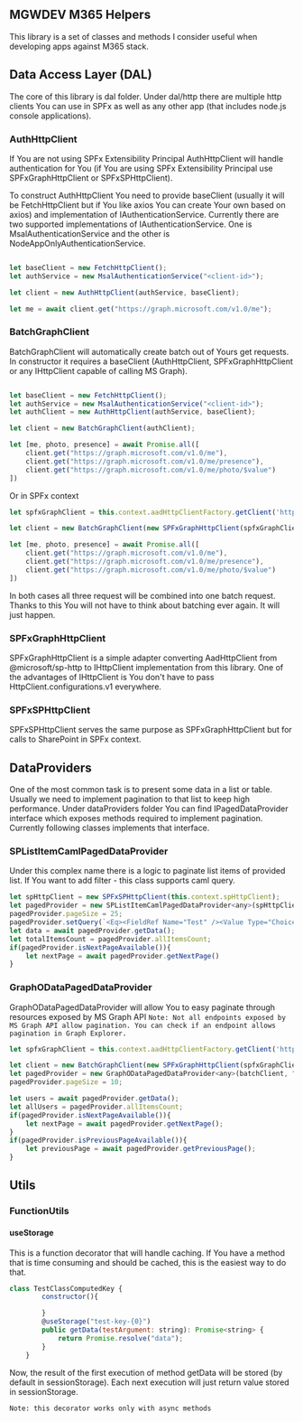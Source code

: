 ## MGWDEV M365 Helpers

This library is a set of classes and methods I consider useful when developing apps against M365 stack.

## Data Access Layer (DAL)

The core of this library is dal folder. Under dal/http there are multiple http clients You can use in SPFx as well as any other app (that includes node.js console applications). 

### AuthHttpClient

If You are not using SPFx Extensibility Principal AuthHttpClient will handle authentication for You (if You are using SPFx Extensibility Principal use SPFxGraphHttpClient or SPFxSPHttpClient).

To construct AuthHttpClient You need to provide baseClient (usually it will be FetchHttpClient but if You like axios You can create Your own based on axios) and implementation of IAuthenticationService. Currently there are two supported implementations of IAuthenticationService. One is MsalAuthenticationService and the other is NodeAppOnlyAuthenticationService.

``` Javascript

let baseClient = new FetchHttpClient();
let authService = new MsalAuthenticationService("<client-id>");

let client = new AuthHttpClient(authService, baseClient);

let me = await client.get("https://graph.microsoft.com/v1.0/me");
```

### BatchGraphClient

BatchGraphClient will automatically create batch out of Yours get requests. In constructor it requires a baseClient (AuthHttpClient, SPFxGraphHttpClient or any IHttpClient capable of calling MS Graph).

``` Javascript

let baseClient = new FetchHttpClient();
let authService = new MsalAuthenticationService("<client-id>");
let authClient = new AuthHttpClient(authService, baseClient);

let client = new BatchGraphClient(authClient);

let [me, photo, presence] = await Promise.all([
    client.get("https://graph.microsoft.com/v1.0/me"),
    client.get("https://graph.microsoft.com/v1.0/me/presence"),
    client.get("https://graph.microsoft.com/v1.0/me/photo/$value")
])
```

Or in SPFx context

``` Javascript
let spfxGraphClient = this.context.aadHttpClientFactory.getClient('https://graph.microsoft.com');

let client = new BatchGraphClient(new SPFxGraphHttpClient(spfxGraphClient));

let [me, photo, presence] = await Promise.all([
    client.get("https://graph.microsoft.com/v1.0/me"),
    client.get("https://graph.microsoft.com/v1.0/me/presence"),
    client.get("https://graph.microsoft.com/v1.0/me/photo/$value")
])
```

In both cases all three request will be combined into one batch request. Thanks to this You will not have to think about batching ever again. It will just happen.

### SPFxGraphHttpClient

SPFxGraphHttpClient is a simple adapter converting AadHttpClient from @microsoft/sp-http to IHttpClient implementation from this library. One of the advantages of IHttpClient is You don't have to pass HttpClient.configurations.v1 everywhere.

### SPFxSPHttpClient

SPFxSPHttpClient serves the same purpose as SPFxGraphHttpClient but for calls to SharePoint in SPFx context.

## DataProviders

One of the most common task is to present some data in a list or table. Usually we need to implement pagination to that list to keep high performance. Under dataProviders folder You can find IPagedDataProvider interface which exposes methods required to implement pagination. Currently following classes implements that interface.

### SPListItemCamlPagedDataProvider

Under this complex name there is a logic to paginate list items of provided list. If You want to add filter - this class supports caml query.

``` Javascript
let spHttpClient = new SPFxSPHttpClient(this.context.spHttpClient);
let pagedProvider = new SPListItemCamlPagedDataProvider<any>(spHttpClient,"https://contoso.sharepoint.com/sites/tea-point","2fa2e9af-593b-4c89-b606-e174ded5b563");
pagedProvider.pageSize = 25;
pagedProvider.setQuery(`<Eq><FieldRef Name="Test" /><Value Type="Choice">Test 1</Value></Eq>`);
let data = await pagedProvider.getData();
let totalItemsCount = pagedProvider.allItemsCount;
if(pagedProvider.isNextPageAvailable()){
    let nextPage = await pagedProvider.getNextPage()
}
```

### GraphODataPagedDataProvider

GraphODataPagedDataProvider will allow You to easy paginate through resources exposed by MS Graph API
`
Note: Not all endpoints exposed by MS Graph API allow pagination. You can check if an endpoint allows pagination in Graph Explorer.
`
```Javascript
let spfxGraphClient = this.context.aadHttpClientFactory.getClient('https://graph.microsoft.com');

let client = new BatchGraphClient(new SPFxGraphHttpClient(spfxGraphClient));
let pagedProvider = new GraphODataPagedDataProvider<any>(batchClient, "https://graph.microsoft.com/v1.0/users");
pagedProvider.pageSize = 10;

let users = await pagedProvider.getData();
let allUsers = pagedProvider.allItemsCount;
if(pagedProvider.isNextPageAvailable()){
    let nextPage = await pagedProvider.getNextPage();
}
if(pagedProvider.isPreviousPageAvailable()){
    let previousPage = await pagedProvider.getPreviousPage();
}
```

## Utils

### FunctionUtils

#### useStorage
This is a function decorator that will handle caching. If You have a method that is time consuming and should be cached, this is the easiest way to do that.

```Javascript
class TestClassComputedKey {
		constructor(){

		}
		@useStorage("test-key-{0}")
		public getData(testArgument: string): Promise<string> {
			return Promise.resolve("data");
		}
	}
```

Now, the result of the first execution of method getData will be stored (by default in sessionStorage). Each next execution will just return value stored in sessionStorage.

`Note: this decorator works only with async methods
`